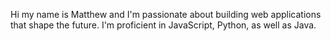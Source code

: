 Hi my name is Matthew and I'm passionate about building web applications that shape the future. I'm proficient in JavaScript, Python, as well as Java. 
